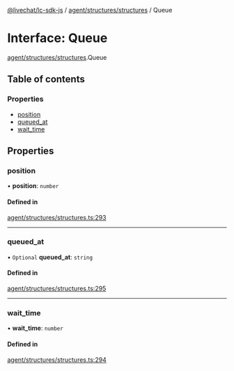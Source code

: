[@livechat/lc-sdk-js](../README.md) / [agent/structures/structures](../modules/agent_structures_structures.md) / Queue

# Interface: Queue

[agent/structures/structures](../modules/agent_structures_structures.md).Queue

## Table of contents

### Properties

- [position](agent_structures_structures.Queue.md#position)
- [queued\_at](agent_structures_structures.Queue.md#queued_at)
- [wait\_time](agent_structures_structures.Queue.md#wait_time)

## Properties

### position

• **position**: `number`

#### Defined in

[agent/structures/structures.ts:293](https://github.com/livechat/lc-sdk-js/blob/25e113d/src/agent/structures/structures.ts#L293)

___

### queued\_at

• `Optional` **queued\_at**: `string`

#### Defined in

[agent/structures/structures.ts:295](https://github.com/livechat/lc-sdk-js/blob/25e113d/src/agent/structures/structures.ts#L295)

___

### wait\_time

• **wait\_time**: `number`

#### Defined in

[agent/structures/structures.ts:294](https://github.com/livechat/lc-sdk-js/blob/25e113d/src/agent/structures/structures.ts#L294)
